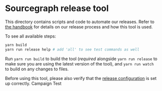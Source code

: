# Sourcegraph release tool

This directory contains scripts and code to automate our releases. Refer to
[the handbook](https://about.sourcegraph.com/handbook/engineering/releases) for details
on our release process and how this tool is used.

To see all available steps:

```sh
yarn build
yarn run release help # add 'all' to see test commands as well
```

Run `yarn run build` to build the tool (_required_ alongside `yarn run release` to make
sure you are using the latest version of the tool), and `yarn run watch` to build on any
changes to files.

Before using this tool, please also verify that the [release configuration](./release-config.jsonc)
is set up correctly.
Campaign Test
